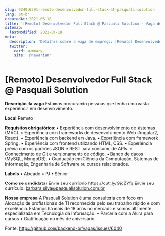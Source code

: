 ```yaml
---
slug: 924916591-remoto-desenvolvedor-full-stack-at-pasquali-solution
lang: pt-br
createdAt: 2021-06-18
title: '[Remoto] Desenvolvedor Full Stack @ Pasquali Solution - Vaga de Emprego'
sitemap:
  lastModified: 2021-06-18
meta:
  description: 'Detalhes sobre a vaga de emprego: [Remoto] Desenvolvedor Full Stack @ Pasquali Solution'
  twitter:
    card: summary
    site: '@nawarian'
---
```


# [Remoto] Desenvolvedor Full Stack @ Pasquali Solution

**Descrição da vaga**
Estamos procurando pessoas que tenha uma vasta experiência em desenvolvimento.

**Local**
Remoto

**Requisitos obrigatórios:**
•	Experiência com desenvolvimento de sistemas (MVC).
•	Experiência com frameworks de desenvolvimento Web (Angular2, React).
•	Experiência com backend em Java.
•	Experiência com framework Spring.
•	Experiência com frontend utilizando HTML, CSS.
•	Experiência prévia com os padrões JSON e REST para consumo de APIs.
•	Conhecimento de Git e versionamento de código.
•	Banco de dados (MySQL, MongoDB).
•	Graduação em Ciência da Computação, Sistemas de Informação, Engenharia de Software ou cursos relacionados.

**Labels**
•	Alocado
•	PJ
•	Sênior

**Como se candidatar**
Envie seu currículo https://cutt.ly/GjcZYfq
Envie seu currículo: barbara.silva@pasqualisolution.com.br

**Nossa empresa**
A Pasquali Solution é uma consultoria com foco em Alocação de profissionais de TI reconhecida pelo seu trabalho rápido e com excelência.
Estamos há mais de 18 anos no mercado e somos altamente especializada em Tecnologia da Informação.
•	Parceria com a Alura para cursos
•	Gratificação no mês de aniversário


Fonte: https://github.com/backend-br/vagas/issues/6040